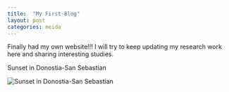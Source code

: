 ```yaml
---
title:  "My First Blog"
layout: post
categories: meida
---
```


Finally had my own website!!! I will try to keep updating my research work here and sharing interesting studies.


Sunset in Donostia-San Sebastian


![Sunset in Donostia-San Sebastian](https://zepliu.github.io/assets/image/pic2.jpg)

